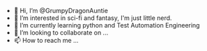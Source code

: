 - 👋 Hi, I’m @GrumpyDragonAuntie
- 👀 I’m interested in sci-fi and fantasy, I'm just little nerd.
- 🌱 I’m currently learning python and Test Automation Engineering
- 💞️ I’m looking to collaborate on ...
- 📫 How to reach me ...

<!---
GrumpyDragonAuntie/GrumpyDragonAuntie is a ✨ special ✨ repository because its `README.md` (this file) appears on your GitHub profile.
You can click the Preview link to take a look at your changes.
--->
